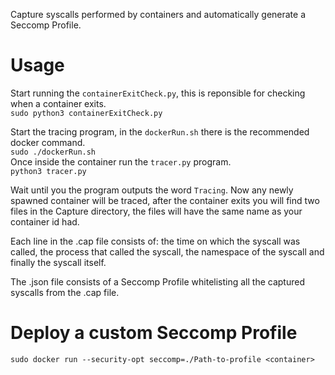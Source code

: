 Capture syscalls performed by containers and automatically generate a Seccomp Profile.

# Usage
Start running the ``` containerExitCheck.py ```, this is reponsible for checking when a container exits. <br>
``` sudo python3 containerExitCheck.py ```

Start the tracing program, in the ``` dockerRun.sh ``` there is the recommended docker command. <br>
``` sudo ./dockerRun.sh ``` <br>
Once inside the container run the ``` tracer.py ``` program. <br>
``` python3 tracer.py ``` <br>

Wait until you the program outputs the word ``` Tracing ```. Now any newly spawned container will be traced, after the container exits you will find two files in the Capture directory, the files will have the same name as your container id had. 

Each line in the .cap file consists of: the time on which the syscall was called, the process that called the syscall, the namespace of the syscall and finally the syscall itself. 

The .json file consists of a Seccomp Profile whitelisting all the captured syscalls from the .cap file.
  
# Deploy a custom Seccomp Profile
``` sudo docker run --security-opt seccomp=./Path-to-profile <container> ```
